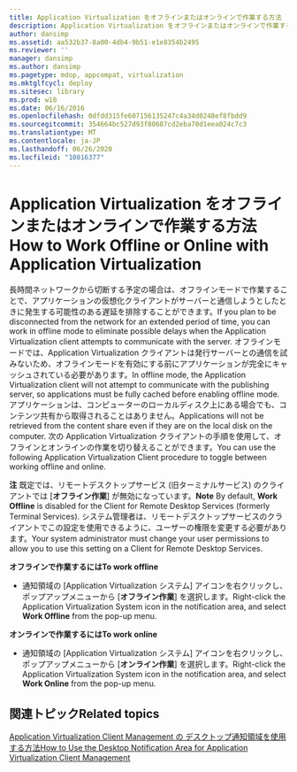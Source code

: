 ```yaml
---
title: Application Virtualization をオフラインまたはオンラインで作業する方法
description: Application Virtualization をオフラインまたはオンラインで作業する方法
author: dansimp
ms.assetid: aa532b37-8a00-4db4-9b51-e1e8354b2495
ms.reviewer: ''
manager: dansimp
ms.author: dansimp
ms.pagetype: mdop, appcompat, virtualization
ms.mktglfcycl: deploy
ms.sitesec: library
ms.prod: w10
ms.date: 06/16/2016
ms.openlocfilehash: 0dfdd315fe607156135247c4a34d0248ef8fbdd9
ms.sourcegitcommit: 354664bc527d93f80687cd2eba70d1eea024c7c3
ms.translationtype: MT
ms.contentlocale: ja-JP
ms.lasthandoff: 06/26/2020
ms.locfileid: "10816377"
---
```

# <span data-ttu-id="883c3-103">Application Virtualization をオフラインまたはオンラインで作業する方法</span><span class="sxs-lookup"><span data-stu-id="883c3-103">How to Work Offline or Online with Application Virtualization</span></span>


<span data-ttu-id="883c3-104">長時間ネットワークから切断する予定の場合は、オフラインモードで作業することで、アプリケーションの仮想化クライアントがサーバーと通信しようとしたときに発生する可能性のある遅延を排除することができます。</span><span class="sxs-lookup"><span data-stu-id="883c3-104">If you plan to be disconnected from the network for an extended period of time, you can work in offline mode to eliminate possible delays when the Application Virtualization client attempts to communicate with the server.</span></span> <span data-ttu-id="883c3-105">オフラインモードでは、Application Virtualization クライアントは発行サーバーとの通信を試みないため、オフラインモードを有効にする前にアプリケーションが完全にキャッシュされている必要があります。</span><span class="sxs-lookup"><span data-stu-id="883c3-105">In offline mode, the Application Virtualization client will not attempt to communicate with the publishing server, so applications must be fully cached before enabling offline mode.</span></span> <span data-ttu-id="883c3-106">アプリケーションは、コンピューターのローカルディスク上にある場合でも、コンテンツ共有から取得されることはありません。</span><span class="sxs-lookup"><span data-stu-id="883c3-106">Applications will not be retrieved from the content share even if they are on the local disk on the computer.</span></span> <span data-ttu-id="883c3-107">次の Application Virtualization クライアントの手順を使用して、オフラインとオンラインの作業を切り替えることができます。</span><span class="sxs-lookup"><span data-stu-id="883c3-107">You can use the following Application Virtualization Client procedure to toggle between working offline and online.</span></span>

<span data-ttu-id="883c3-108">**注** 既定では、リモートデスクトップサービス (旧ターミナルサービス) のクライアントでは [**オフライン作業**] が無効になっています。</span><span class="sxs-lookup"><span data-stu-id="883c3-108">**Note** By default, **Work Offline** is disabled for the Client for Remote Desktop Services (formerly Terminal Services).</span></span> <span data-ttu-id="883c3-109">システム管理者は、リモートデスクトップサービスのクライアントでこの設定を使用できるように、ユーザーの権限を変更する必要があります。</span><span class="sxs-lookup"><span data-stu-id="883c3-109">Your system administrator must change your user permissions to allow you to use this setting on a Client for Remote Desktop Services.</span></span>

 

**<span data-ttu-id="883c3-110">オフラインで作業するには</span><span class="sxs-lookup"><span data-stu-id="883c3-110">To work offline</span></span>**

-   <span data-ttu-id="883c3-111">通知領域の [Application Virtualization システム] アイコンを右クリックし、ポップアップメニューから [**オフライン作業**] を選択します。</span><span class="sxs-lookup"><span data-stu-id="883c3-111">Right-click the Application Virtualization System icon in the notification area, and select **Work Offline** from the pop-up menu.</span></span>

**<span data-ttu-id="883c3-112">オンラインで作業するには</span><span class="sxs-lookup"><span data-stu-id="883c3-112">To work online</span></span>**

-   <span data-ttu-id="883c3-113">通知領域の [Application Virtualization システム] アイコンを右クリックし、ポップアップメニューから [**オンライン作業**] を選択します。</span><span class="sxs-lookup"><span data-stu-id="883c3-113">Right-click the Application Virtualization System icon in the notification area, and select **Work Online** from the pop-up menu.</span></span>

## <span data-ttu-id="883c3-114">関連トピック</span><span class="sxs-lookup"><span data-stu-id="883c3-114">Related topics</span></span>


[<span data-ttu-id="883c3-115">Application Virtualization Client Management の デスクトップ通知領域を使用する方法</span><span class="sxs-lookup"><span data-stu-id="883c3-115">How to Use the Desktop Notification Area for Application Virtualization Client Management</span></span>](how-to-use-the-desktop-notification-area-for-application-virtualization-client-management.md)

 

 





